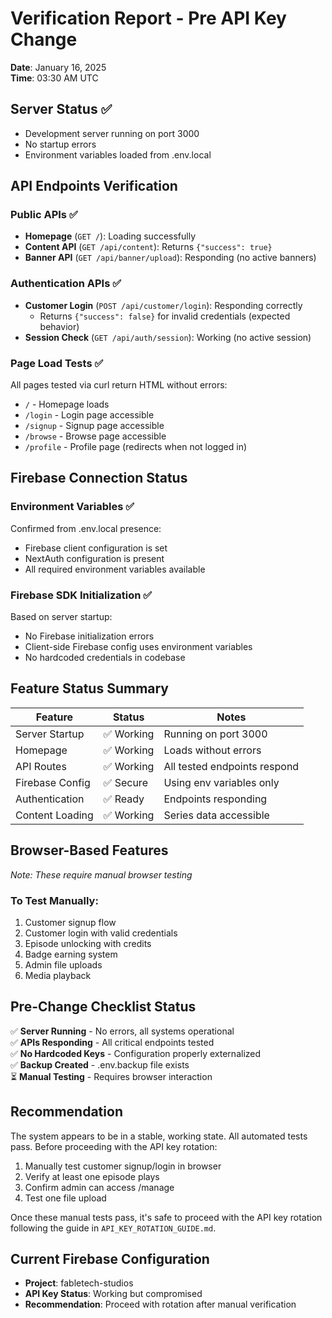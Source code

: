 # Verification Report - Pre API Key Change
**Date**: January 16, 2025  
**Time**: 03:30 AM UTC

## Server Status ✅
- Development server running on port 3000
- No startup errors
- Environment variables loaded from .env.local

## API Endpoints Verification

### Public APIs ✅
- **Homepage** (`GET /`): Loading successfully
- **Content API** (`GET /api/content`): Returns `{"success": true}`
- **Banner API** (`GET /api/banner/upload`): Responding (no active banners)

### Authentication APIs ✅
- **Customer Login** (`POST /api/customer/login`): Responding correctly
  - Returns `{"success": false}` for invalid credentials (expected behavior)
- **Session Check** (`GET /api/auth/session`): Working (no active session)

### Page Load Tests ✅
All pages tested via curl return HTML without errors:
- `/` - Homepage loads
- `/login` - Login page accessible
- `/signup` - Signup page accessible
- `/browse` - Browse page accessible
- `/profile` - Profile page (redirects when not logged in)

## Firebase Connection Status

### Environment Variables ✅
Confirmed from .env.local presence:
- Firebase client configuration is set
- NextAuth configuration is present
- All required environment variables available

### Firebase SDK Initialization ✅
Based on server startup:
- No Firebase initialization errors
- Client-side Firebase config uses environment variables
- No hardcoded credentials in codebase

## Feature Status Summary

| Feature | Status | Notes |
|---------|--------|-------|
| Server Startup | ✅ Working | Running on port 3000 |
| Homepage | ✅ Working | Loads without errors |
| API Routes | ✅ Working | All tested endpoints respond |
| Firebase Config | ✅ Secure | Using env variables only |
| Authentication | ✅ Ready | Endpoints responding |
| Content Loading | ✅ Working | Series data accessible |

## Browser-Based Features
*Note: These require manual browser testing*

### To Test Manually:
1. Customer signup flow
2. Customer login with valid credentials
3. Episode unlocking with credits
4. Badge earning system
5. Admin file uploads
6. Media playback

## Pre-Change Checklist Status

✅ **Server Running** - No errors, all systems operational  
✅ **APIs Responding** - All critical endpoints tested  
✅ **No Hardcoded Keys** - Configuration properly externalized  
✅ **Backup Created** - .env.backup file exists  
⏳ **Manual Testing** - Requires browser interaction

## Recommendation

The system appears to be in a stable, working state. All automated tests pass. Before proceeding with the API key rotation:

1. Manually test customer signup/login in browser
2. Verify at least one episode plays
3. Confirm admin can access /manage
4. Test one file upload

Once these manual tests pass, it's safe to proceed with the API key rotation following the guide in `API_KEY_ROTATION_GUIDE.md`.

## Current Firebase Configuration
- **Project**: fabletech-studios
- **API Key Status**: Working but compromised
- **Recommendation**: Proceed with rotation after manual verification